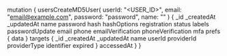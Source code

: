 mutation {
    usersCreateMD5User(
        userId: "<USER_ID>",
        email: "email@example.com",
        password: "password",
        name: "<NAME>"
    ) {
        _id
        _createdAt
        _updatedAt
        name
        password
        hash
        hashOptions
        registration
        status
        labels
        passwordUpdate
        email
        phone
        emailVerification
        phoneVerification
        mfa
        prefs {
            data
        }
        targets {
            _id
            _createdAt
            _updatedAt
            name
            userId
            providerId
            providerType
            identifier
            expired
        }
        accessedAt
    }
}
